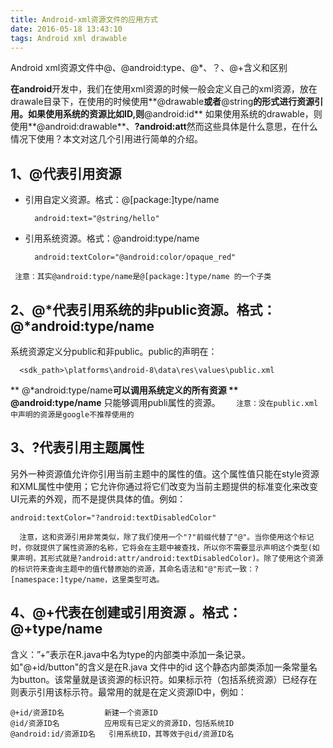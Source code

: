 ```yaml
---
title: Android-xml资源文件的应用方式
date: 2016-05-18 13:43:10
tags: Android xml drawable
---
```


Android xml资源文件中@、@android:type、@*、？、@+含义和区别 

**在android**开发中，我们在使用xml资源的时候一般会定义自己的xml资源，放在drawale目录下，在使用的时候使用**@drawable**或者**@string**的形式进行资源引用。如果使用系统的资源比如ID,则**@android:id** 如果使用系统的drawable，则使用**@android:drawable**、**?android:att**然而这些具体是什么意思，在什么情况下使用？本文对这几个引用进行简单的介绍。
<!--more-->
## 1、@代表引用资源

- 引用自定义资源。格式：@[package:]type/name

		android:text="@string/hello"

- 引用系统资源。格式：@android:type/name

	    android:textColor="@android:color/opaque_red"
` 注意：其实@android:type/name是@[package:]type/name 的一个子类`

## 2、@*代表引用系统的非public资源。格式：@*android:type/name
系统资源定义分public和非public。public的声明在：

	  <sdk_path>\platforms\android-8\data\res\values\public.xml
  ** @*android:type/name**可以调用系统定义的所有资源
  ** @android:type/name** 只能够调用publi属性的资源。
  `   注意：没在public.xml中声明的资源是google不推荐使用的`

## 3、?代表引用主题属性
另外一种资源值允许你引用当前主题中的属性的值。这个属性值只能在style资源和XML属性中使用；它允许你通过将它们改变为当前主题提供的标准变化来改变UI元素的外观，而不是提供具体的值。例如：

	android:textColor="?android:textDisabledColor" 
`  注意，这和资源引用非常类似，除了我们使用一个"?"前缀代替了"@"。当你使用这个标记时，你就提供了属性资源的名称，它将会在主题中被查找，所以你不需要显示声明这个类型(如果声明，其形式就是?android:attr/android:textDisabledColor)。除了使用这个资源的标识符来查询主题中的值代替原始的资源，其命名语法和"@"形式一致：?[namespace:]type/name，这里类型可选。`

## 4、@+代表在创建或引用资源 。格式：@+type/name
含义：”+”表示在R.java中名为type的内部类中添加一条记录。如"@+id/button"的含义是在R.java 文件中的id 这个静态内部类添加一条常量名为button。该常量就是该资源的标识符。如果标示符（包括系统资源）已经存在则表示引用该标示符。最常用的就是在定义资源ID中，例如：

	@+id/资源ID名         新建一个资源ID
	@id/资源ID名          应用现有已定义的资源ID，包括系统ID
	@android:id/资源ID名   引用系统ID，其等效于@id/资源ID名


